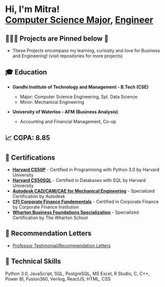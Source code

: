 <h1>Hi, I'm Mitra! <br/><a href="https://github.com/mitraboga">Computer Science Major</a>, <a href="https://www.linkedin.com/in/bogamitra/">Engineer</a>

<h2>🧑🏽‍💻 Projects are Pinned below 📌</h2>

- These Projects encompass my learning, curiosity and love for Business and Engineering! (visit repositories for more projects)

<h2>🎓 Education</h2>

- <b>Gandhi Institute of Technology and Management - B.Tech (CSE)</b>
  - Major: Computer Science Engineering, Spl. Data Science
  - Minor: Mechanical Engineering

- <b>University of Waterloo - AFM (Business Analysis)</b>
  - Accounting and Financial Management, Co-op

<h2>📈 CGPA: 8.85</h2>

<h2>📜 Certifications</h2>

- <b>[Harvard CS50P](https://github.com/mitraboga/Certifications/blob/main/Harvard%20CS50P%20Certificate.pdf)</b> - Certified in Programming with Python 3.0 by Harvard University
- <b>[Harvard CS50SQL](https://github.com/mitraboga/Certifications/blob/main/CS50SQL%20-%20Certificate.pdf)</b> - Certified in Databases with SQL by Harvard University
- <b>[Autodesk CAD/CAM/CAE for Mechanical Engineering](https://github.com/mitraboga/Certifications/blob/main/Mechanical%20Engineering%20Specialization%20Certificate.pdf)</b> - Specialized Certification by Autodesk
- <b>[CFI Corporate Finance Fundementals](https://github.com/mitraboga/Certifications/blob/main/CFI%20-%20Corporate%20Finance%20Fundamentals%20-%20Certification.pdf)</b> - Certified in Corporate Finance by Corporate Finance Institution
- <b>[Wharton Business Foundations Specialization](https://github.com/mitraboga/Certifications/blob/main/Wharton%20Business%20Foundations%20Specialization%20Certificate%20-%20Mitra%20Boga.pdf)</b> - Specialized Certification by The Wharton School

<h2>📩 Recommendation Letters</h2>

- [Professor Testimonial/Recommendation Letters](https://github.com/mitraboga/Recommendation_Letters/tree/main)

<h2>🦾 Technical Skills</h2>

Python 3.0, JavaScript, SQL, PostgreSQL, MS Excel, R Studio, C, C++, Power BI, Fusion360, Verilog, ReactJS, HTML, CSS

<!--
**joshmadakor1/joshmadakor1** is a ✨ _special_ ✨ repository because its `README.md` (this file) appears on your GitHub profile.

Here are some ideas to get you started:

- 🔭 I’m currently working on ...
- 🌱 I’m currently learning ...
- 👯 I’m looking to collaborate on ...
- 🤔 I’m looking for help with ...
- 💬 Ask me about ...
- 📫 How to reach me: ...
- 😄 Pronouns: ...
- ⚡ Fun fact: ...
-->
